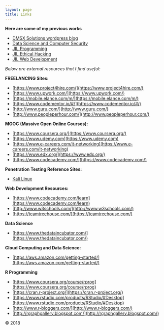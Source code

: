 ```yaml
---
layout: page
title: Links
---
```


**Here are some of my previous works**

  * [DMSX Solutions wordpress blog](https://dmsxsolutions.wordpress.com/)
  * [Data Science and Computer Security](https://datascienceandcomputersecurity.blogspot.com/)
  * [JIL Programming](http://journeyinlearningprogramming.blogspot.com/)
  * [JIL Ethical Hacking](https://journeyinlearningethicalhacking.blogspot.com/)
  * [JIL Web Development](https://journeyinlearningwebdevelopment.blogspot.com/)



_Below are external resources that I find useful:_

**FREELANCING Sites:**

  * [https://www.project4hire.com/](https://www.project4hire.com/)
  * [https://www.upwork.com/](https://www.upwork.com/)
  * [https://mobile.elance.com/m/](https://mobile.elance.com/m/)
  * [https://www.codementor.io/#/](https://www.codementor.io/#/)
  * [http://www.guru.com/](http://www.guru.com/)
  * [http://www.peopleperhour.com/](http://www.peopleperhour.com/)

**MOOC (Massive Open Online Courses):** 

  * [https://www.coursera.org/](https://www.coursera.org/)
  * [https://www.udemy.com](https://www.udemy.com)
  * [https://www.e-careers.com/it-networking](https://www.e-careers.com/it-networking)
  * [https://www.edx.org/](https://www.edx.org/)
  * [https://www.codecademy.com/](https://www.codecademy.com/)

**Penetration Testing Reference Sites:** 

  * [Kali Linux](https://www.kali.org/)

**Web Development Resources:**

  * [https://www.codecademy.com/learn](https://www.codecademy.com/learn)
  * [http://www.w3schools.com/](http://www.w3schools.com/)
  * [https://teamtreehouse.com/](https://teamtreehouse.com/)

**Data Science**

  * [https://www.thedataincubator.com/](https://www.thedataincubator.com/)

**Cloud Computing and Data Science:**

  * [https://aws.amazon.com/getting-started/](https://aws.amazon.com/getting-started/)


**R Programming**

  * [https://www.coursera.org/course/rprog](https://www.coursera.org/course/rprog)
  * [https://cran.r-project.org/](https://cran.r-project.org/)
  * [https://www.rstudio.com/products/RStudio/#Desktop](https://www.rstudio.com/products/RStudio/#Desktop)
  * [http://www.r-bloggers.com/](http://www.r-bloggers.com/)
  * [http://rgraphgallery.blogspot.com/](http://rgraphgallery.blogspot.com/)


&copy; 2018